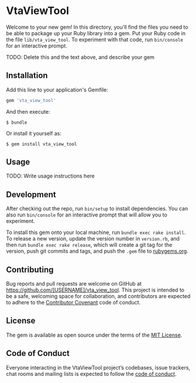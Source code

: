 # VtaViewTool

Welcome to your new gem! In this directory, you'll find the files you need to be able to package up your Ruby library into a gem. Put your Ruby code in the file `lib/vta_view_tool`. To experiment with that code, run `bin/console` for an interactive prompt.

TODO: Delete this and the text above, and describe your gem

## Installation

Add this line to your application's Gemfile:

```ruby
gem 'vta_view_tool'
```

And then execute:

    $ bundle

Or install it yourself as:

    $ gem install vta_view_tool

## Usage

TODO: Write usage instructions here

## Development

After checking out the repo, run `bin/setup` to install dependencies. You can also run `bin/console` for an interactive prompt that will allow you to experiment.

To install this gem onto your local machine, run `bundle exec rake install`. To release a new version, update the version number in `version.rb`, and then run `bundle exec rake release`, which will create a git tag for the version, push git commits and tags, and push the `.gem` file to [rubygems.org](https://rubygems.org).

## Contributing

Bug reports and pull requests are welcome on GitHub at https://github.com/[USERNAME]/vta_view_tool. This project is intended to be a safe, welcoming space for collaboration, and contributors are expected to adhere to the [Contributor Covenant](http://contributor-covenant.org) code of conduct.

## License

The gem is available as open source under the terms of the [MIT License](https://opensource.org/licenses/MIT).

## Code of Conduct

Everyone interacting in the VtaViewTool project’s codebases, issue trackers, chat rooms and mailing lists is expected to follow the [code of conduct](https://github.com/[USERNAME]/vta_view_tool/blob/master/CODE_OF_CONDUCT.md).
